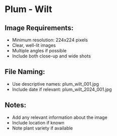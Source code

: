 # Plum - Wilt

## Image Requirements:
- Minimum resolution: 224x224 pixels
- Clear, well-lit images
- Multiple angles if possible
- Include both close-up and wide shots

## File Naming:
- Use descriptive names: plum_wilt_001.jpg
- Include date if relevant: plum_wilt_2024_001.jpg

## Notes:
- Add any relevant information about the image
- Include location if known
- Note plant variety if available
